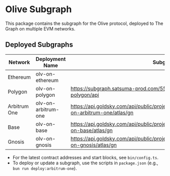 # Olive Subgraph

This package contains the subgraph for the Olive protocol, deployed to The Graph on multiple EVM networks.

## Deployed Subgraphs

| **Network**  | **Deployment Name** | **Subgraph Endpoint**                                                                                       |
| ------------ | ------------------- | ----------------------------------------------------------------------------------------------------------- |
| Ethereum     | olv-on-ethereum     | <!-- WIP -->                                                                                                |
| Polygon      | olv-on-polygon      | https://subgraph.satsuma-prod.com/55155b15c6b1/funtend--3839364/olv-on-polygon/api                          |
| Arbitrum One | olv-on-arbitrum-one | https://api.goldsky.com/api/public/project_clphol9357ef601utg9cgegtg/subgraphs/olv-on-arbitrum-one/atlas/gn |
| Base         | olv-on-base         | https://api.goldsky.com/api/public/project_clphol9357ef601utg9cgegtg/subgraphs/olv-on-base/atlas/gn         |
| Gnosis       | olv-on-gnosis       | https://api.goldsky.com/api/public/project_clphol9357ef601utg9cgegtg/subgraphs/olv-on-gnosis/atlas/gn       |

- For the latest contract addresses and start blocks, see `bin/config.ts`.
- To deploy or update a subgraph, use the scripts in `package.json` (e.g., `bun run deploy:arbitrum-one`).
